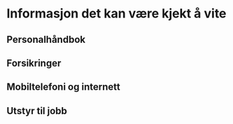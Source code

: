 # Informasjon det kan være kjekt å vite 



## Personalhåndbok 


## Forsikringer 


## Mobiltelefoni og internett 


## Utstyr til jobb 


